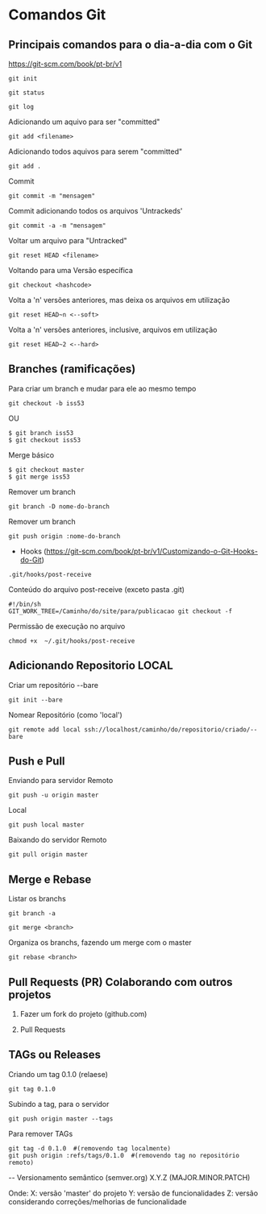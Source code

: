 Comandos Git
===========================

Principais comandos para o dia-a-dia com o Git
-------------------------
https://git-scm.com/book/pt-br/v1

```console
git init
```

```console
git status
```

```console
git log 
```

Adicionando um aquivo para ser "committed"
```console
git add <filename>
```

Adicionando todos aquivos para serem "committed"
```console
git add .
```


Commit 
```console
git commit -m "mensagem"
```

Commit adicionando todos os arquivos 'Untrackeds'
```console
git commit -a -m "mensagem"
```

Voltar um arquivo para "Untracked"
```console
git reset HEAD <filename>
```

Voltando para uma Versão específica
```console
git checkout <hashcode>
```

Volta a 'n' versões anteriores, mas deixa os arquivos em utilização
```console
git reset HEAD~n <--soft> 
```

Volta a 'n' versões anteriores, inclusive, arquivos em utilização
```console
git reset HEAD~2 <--hard> 
```

Branches (ramificações)
-------------------------

Para criar um branch e mudar para ele ao mesmo tempo
```console
git checkout -b iss53
```
OU
```console
$ git branch iss53
$ git checkout iss53
```

Merge básico
```console
$ git checkout master
$ git merge iss53
```

Remover um branch
```console
git branch -D nome-do-branch
```

Remover um branch
```console
git push origin :nome-do-branch
```

- Hooks (https://git-scm.com/book/pt-br/v1/Customizando-o-Git-Hooks-do-Git)
```console
.git/hooks/post-receive
```

Conteúdo do arquivo post-receive (exceto pasta .git)
```console
#!/bin/sh
GIT_WORK_TREE=/Caminho/do/site/para/publicacao git checkout -f
```

Permissão de execução no arquivo
```console
chmod +x  ~/.git/hooks/post-receive
```

Adicionando Repositorio LOCAL
-------------------------
Criar um repositório --bare
```console
git init --bare
```

Nomear Repositório (como 'local')
```console
git remote add local ssh://localhost/caminho/do/repositorio/criado/--bare
```


Push e Pull
-------------------------
Enviando para servidor Remoto
```console
git push -u origin master
```

Local
```console
git push local master
```

Baixando do servidor Remoto
```console
git pull origin master
```

Merge e Rebase
-------------------------

Listar os branchs 
```console
git branch -a
```

```console
git merge <branch>
```

Organiza os branchs, fazendo um merge com o master
```console
git rebase <branch>
```

Pull Requests (PR) Colaborando com outros projetos
-------------------------

1. Fazer um fork do projeto (github.com)

2. Pull Requests


TAGs ou Releases
-------------------------

Criando um tag 0.1.0 (relaese)
```console
git tag 0.1.0
```

Subindo a tag, para o servidor
```console
git push origin master --tags
```

Para remover TAGs
```console
git tag -d 0.1.0  #(removendo tag localmente)
git push origin :refs/tags/0.1.0  #(removendo tag no repositório remoto)
```

-- Versionamento semântico (semver.org)
X.Y.Z (MAJOR.MINOR.PATCH)

Onde: 
X: versão 'master' do projeto
Y: versão de funcionalidades
Z: versão considerando correções/melhorias de funcionalidade


